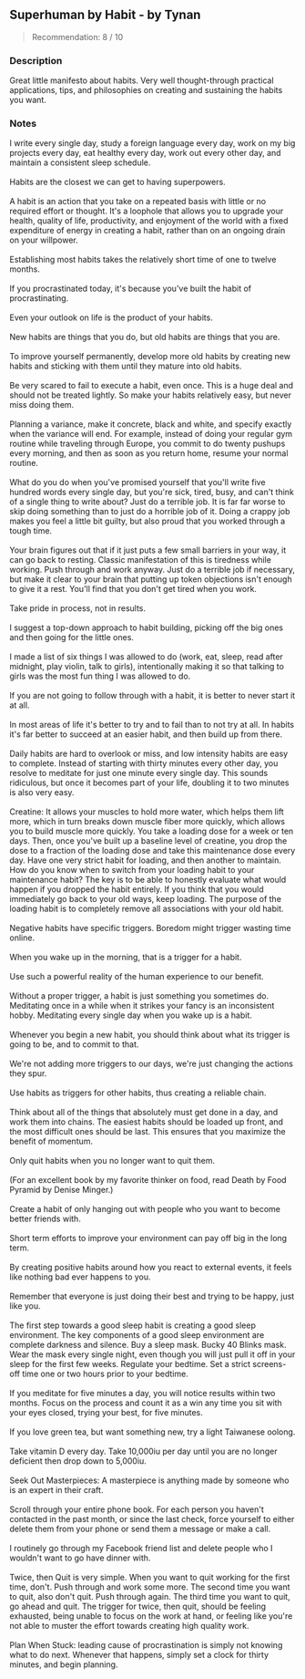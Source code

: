 ## Superhuman by Habit - by Tynan
> Recommendation: 8 / 10
    
### Description
Great little manifesto about habits. Very well thought-through practical applications, tips, and philosophies on creating and sustaining the habits you want.
    
### Notes
I write every single day, study a foreign language every day, work on my big projects every day, eat healthy every day, work out every other day, and maintain a consistent sleep schedule.<br>
<br>
Habits are the closest we can get to having superpowers.<br>
<br>
A habit is an action that you take on a repeated basis with little or no required effort or thought.  It's a loophole that allows you to upgrade your health, quality of life, productivity, and enjoyment of the world with a fixed expenditure of energy in creating a habit, rather than on an ongoing drain on your willpower.<br>
<br>
Establishing most habits takes the relatively short time of one to twelve months.<br>
<br>
If you procrastinated today, it's because you've built the habit of procrastinating.<br>
<br>
Even your outlook on life is the product of your habits.<br>
<br>
New habits are things that you do, but old habits are things that you are.<br>
<br>
To improve yourself permanently, develop more old habits by creating new habits and sticking with them until they mature into old habits.<br>
<br>
Be very scared to fail to execute a habit, even once.  This is a huge deal and should not be treated lightly. So make your habits relatively easy, but never miss doing them.<br>
<br>
Planning a variance, make it concrete, black and white, and specify exactly when the variance will end. For example, instead of doing your regular gym routine while traveling through Europe, you commit to do twenty pushups every morning, and then as soon as you return home, resume your normal routine.<br>
<br>
What do you do when you've promised yourself that you'll write five hundred words every single day, but you're sick, tired, busy, and can't think of a single thing to write about? Just do a terrible job.  It is far far worse to skip doing something than to just do a horrible job of it.  Doing a crappy job makes you feel a little bit guilty, but also proud that you worked through a tough time.<br>
<br>
Your brain figures out that if it just puts a few small barriers in your way, it can go back to resting.  Classic manifestation of this is tiredness while working.  Push through and work anyway. Just do a terrible job if necessary, but make it clear to your brain that putting up token objections isn't enough to give it a rest.  You'll find that you don't get tired when you work.<br>
<br>
Take pride in process, not in results.<br>
<br>
I suggest a top-down approach to habit building, picking off the big ones and then going for the little ones.<br>
<br>
I made a list of six things I was allowed to do (work, eat, sleep, read after midnight, play violin, talk to girls), intentionally making it so that talking to girls was the most fun thing I was allowed to do.<br>
<br>
If you are not going to follow through with a habit, it is better to never start it at all.<br>
<br>
In most areas of life it's better to try and to fail than to not try at all. In habits it's far better to succeed at an easier habit, and then build up from there.<br>
<br>
Daily habits are hard to overlook or miss, and low intensity habits are easy to complete.  Instead of starting with thirty minutes every other day, you resolve to meditate for just one minute every single day. This sounds ridiculous, but once it becomes part of your life, doubling it to two minutes is also very easy.<br>
<br>
Creatine: It allows your muscles to hold more water, which helps them lift more, which in turn breaks down muscle fiber more quickly, which allows you to build muscle more quickly.  You take a loading dose for a week or ten days. Then, once you've built up a baseline level of creatine, you drop the dose to a fraction of the loading dose and take this maintenance dose every day.  Have one very strict habit for loading, and then another to maintain.  How do you know when to switch from your loading habit to your maintenance habit? The key is to be able to honestly evaluate what would happen if you dropped the habit entirely. If you think that you would immediately go back to your old ways, keep loading.  The purpose of the loading habit is to completely remove all associations with your old habit.<br>
<br>
Negative habits have specific triggers.  Boredom might trigger wasting time online.<br>
<br>
When you wake up in the morning, that is a trigger for a habit.<br>
<br>
Use such a powerful reality of the human experience to our benefit.<br>
<br>
Without a proper trigger, a habit is just something you sometimes do. Meditating once in a while when it strikes your fancy is an inconsistent hobby. Meditating every single day when you wake up is a habit.<br>
<br>
Whenever you begin a new habit, you should think about what its trigger is going to be, and to commit to that.<br>
<br>
We're not adding more triggers to our days, we're just changing the actions they spur.<br>
<br>
Use habits as triggers for other habits, thus creating a reliable chain.<br>
<br>
Think about all of the things that absolutely must get done in a day, and work them into chains.  The easiest habits should be loaded up front, and the most difficult ones should be last. This ensures that you maximize the benefit of momentum.<br>
<br>
Only quit habits when you no longer want to quit them.<br>
<br>
(For an excellent book by my favorite thinker on food, read Death by Food Pyramid by Denise Minger.)<br>
<br>
Create a habit of only hanging out with people who you want to become better friends with.<br>
<br>
Short term efforts to improve your environment can pay off big in the long term.<br>
<br>
By creating positive habits around how you react to external events, it feels like nothing bad ever happens to you.<br>
<br>
Remember that everyone is just doing their best and trying to be happy, just like you.<br>
<br>
The first step towards a good sleep habit is creating a good sleep environment. The key components of a good sleep environment are complete darkness and silence.  Buy a sleep mask.  Bucky 40 Blinks mask.  Wear the mask every single night, even though you will just pull it off in your sleep for the first few weeks.  Regulate your bedtime.  Set a strict screens-off time one or two hours prior to your bedtime.<br>
<br>
If you meditate for five minutes a day, you will notice results within two months.  Focus on the process and count it as a win any time you sit with your eyes closed, trying your best, for five minutes.<br>
<br>
If you love green tea, but want something new, try a light Taiwanese oolong.<br>
<br>
Take vitamin D every day.  Take 10,000iu per day until you are no longer deficient then drop down to 5,000iu.<br>
<br>
Seek Out Masterpieces: A masterpiece is anything made by someone who is an expert in their craft.<br>
<br>
Scroll through your entire phone book. For each person you haven't contacted in the past month, or since the last check, force yourself to either delete them from your phone or send them a message or make a call.<br>
<br>
I routinely go through my Facebook friend list and delete people who I wouldn't want to go have dinner with.<br>
<br>
Twice, then Quit is very simple. When you want to quit working for the first time, don't. Push through and work some more. The second time you want to quit, also don't quit. Push through again. The third time you want to quit, go ahead and quit.  The trigger for twice, then quit, should be feeling exhausted, being unable to focus on the work at hand, or feeling like you're not able to muster the effort towards creating high quality work.<br>
<br>
Plan When Stuck: leading cause of procrastination is simply not knowing what to do next.  Whenever that happens, simply set a clock for thirty minutes, and begin planning.

